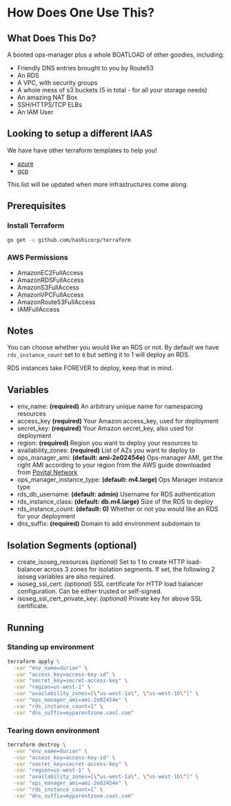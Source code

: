 # How Does One Use This?

## What Does This Do?

A booted ops-manager plus a whole BOATLOAD of other goodies, including:

- Friendly DNS entries brought to you by Route53
- An RDS
- A VPC, with security groups
- A whole mess of s3 buckets (5 in total - for all your storage needs)
- An amazing NAT Box
- SSH/HTTPS/TCP ELBs
- An IAM User

## Looking to setup a different IAAS

We have have other terraform templates to help you!

- [azure](https://github.com/pivotal-cf/terraforming-azure)
- [gcp](https://github.com/pivotal-cf/terraforming-gcp)

This list will be updated when more infrastructures come along.

## Prerequisites

### Install Terraform
```bash
go get -u github.com/hashicorp/terraform
```
### AWS Permissions
- AmazonEC2FullAccess
- AmazonRDSFullAccess
- AmazonS3FullAccess
- AmazonVPCFullAccess
- AmazonRoute53FullAccess
- IAMFullAccess

## Notes

You can choose whether you would like an RDS or not. By default we have
`rds_instance_count` set to `0` but setting it to 1 will deploy an RDS.

RDS instances take FOREVER to deploy, keep that in mind.

## Variables

- env_name: **(required)** An arbitrary unique name for namespacing resources
- access_key **(required)** Your Amazon access_key, used for deployment
- secret_key: **(required)** Your Amazon secret_key, also used for deployment
- region: **(required)** Region you want to deploy your resources to
- availability_zones: **(required)** List of AZs you want to deploy to
- ops_manager_ami: **(default: ami-2e02454e)**  Ops-manager AMI, get the right AMI according to your region from the AWS guide downloaded from [Povital Network](https://network.pivotal.io/products/ops-manager)
- ops_manager_instance_type: **(default: m4.large)** Ops Manager instance type
- rds_db_username: **(default: admin)** Username for RDS authentication
- rds_instance_class: **(default: db.m4.large)** Size of the RDS to deploy
- rds_instance_count: **(default: 0)** Whether or not you would like an RDS for your deployment
- dns_suffix: **(required)** Domain to add environment subdomain to

## Isolation Segments (optional)
- create_isoseg_resources *(optional)* Set to 1 to create HTTP load-balancer across 3 zones for isolation segments. If set, the following 2 isoseg variables are also required.
- isoseg_ssl_cert: *(optional)* SSL certificate for HTTP load balancer configuration. Can be either trusted or self-signed.
- isoseg_ssl_cert_private_key:  *(optional)* Private key for above SSL certificate.

## Running

### Standing up environment

```bash
terraform apply \
  -var "env_name=durian" \
  -var "access_key=access-key-id" \
  -var "secret_key=secret-access-key" \
  -var "region=us-west-1" \
  -var "availability_zones=[\"us-west-1a\", \"us-west-1b\"]" \
  -var "ops_manager_ami=ami-2e02454e" \
  -var "rds_instance_count=1" \
  -var "dns_suffix=myparentzone.cool.com"
```

### Tearing down environment

```bash
terraform destroy \
  -var "env_name=durian" \
  -var "access_key=access-key-id" \
  -var "secret_key=secret-access-key" \
  -var "region=us-west-1" \
  -var "availability_zones=[\"us-west-1a\", \"us-west-1b\"]" \
  -var "ops_manager_ami=ami-2e02454e" \
  -var "rds_instance_count=1" \
  -var "dns_suffix=myparentzone.cool.com"
```
